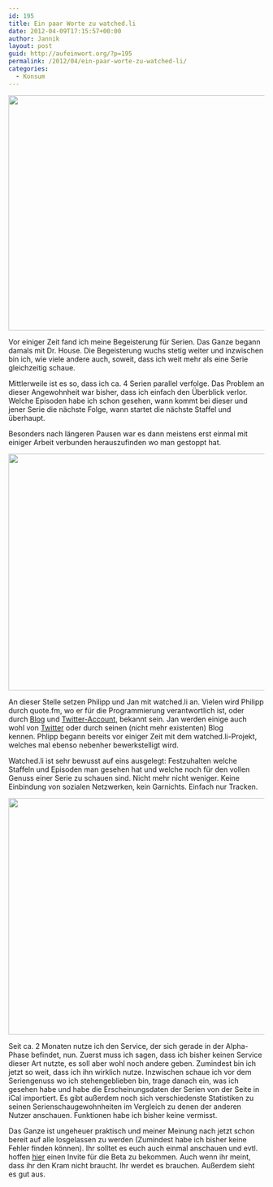 ```yaml
---
id: 195
title: Ein paar Worte zu watched.li
date: 2012-04-09T17:15:57+00:00
author: Jannik
layout: post
guid: http://aufeinwort.org/?p=195
permalink: /2012/04/ein-paar-worte-zu-watched-li/
categories:
  - Konsum
---
```

[<img class="aligncenter size-large wp-image-197" title="Bildschirmfoto 2012-04-09 um 18.00.02" src="http://res.cloudinary.com/aufeinwort-org/image/upload/h_403,w_696/v1382562380/Bildschirmfoto-2012-04-09-um-18_00_02_rdx8dq.png" alt="" width="800" height="463" />](http://res.cloudinary.com/aufeinwort-org/image/upload/v1382562380/Bildschirmfoto-2012-04-09-um-18_00_02_rdx8dq.png)

Vor einiger Zeit fand ich meine Begeisterung für Serien. Das Ganze begann damals mit Dr. House. Die Begeisterung wuchs stetig weiter und inzwischen bin ich, wie viele andere auch, soweit, dass ich weit mehr als eine Serie gleichzeitig schaue.

Mittlerweile ist es so, dass ich ca. 4 Serien parallel verfolge. Das Problem an dieser Angewohnheit war bisher, dass ich einfach den Überblick verlor. Welche Episoden habe ich schon gesehen, wann kommt bei dieser und jener Serie die nächste Folge, wann startet die nächste Staffel und überhaupt.
  
Besonders nach längeren Pausen war es dann meistens erst einmal mit einiger Arbeit verbunden herauszufinden wo man gestoppt hat.

[<img class="aligncenter size-large wp-image-199" title="Bildschirmfoto 2012-04-09 um 18.00.24" src="http://res.cloudinary.com/aufeinwort-org/image/upload/h_405,w_696/v1382562373/Bildschirmfoto-2012-04-09-um-18_00_24_pjkxzl.png" alt="" width="800" height="466" />](http://res.cloudinary.com/aufeinwort-org/image/upload/v1382562373/Bildschirmfoto-2012-04-09-um-18_00_24_pjkxzl.png)

An dieser Stelle setzen Philipp und Jan mit watched.li an. Vielen wird Philipp durch quote.fm, wo er für die Programmierung verantwortlich ist, oder durch [Blog](http://knuspermagier.de/) und [Twitter-Account](https://twitter.com/#!/knuspermagier), bekannt sein. Jan werden einige auch wohl von [Twitter](https://twitter.com/#!/JanOelze) oder durch seinen (nicht mehr existenten) Blog kennen. Phlipp begann bereits vor einiger Zeit mit dem watched.li-Projekt, welches mal ebenso nebenher bewerkstelligt wird.

Watched.li ist sehr bewusst auf eins ausgelegt: Festzuhalten welche Staffeln und Episoden man gesehen hat und welche noch für den vollen Genuss einer Serie zu schauen sind. Nicht mehr nicht weniger. Keine Einbindung von sozialen Netzwerken, kein Garnichts. Einfach nur Tracken.

[<img class="aligncenter size-large wp-image-198" title="Bildschirmfoto 2012-04-09 um 18.00.38" src="http://res.cloudinary.com/aufeinwort-org/image/upload/h_405,w_696/v1382562377/Bildschirmfoto-2012-04-09-um-18_00_38_lo9blg.png" alt="" width="800" height="466" />](http://res.cloudinary.com/aufeinwort-org/image/upload/v1382562377/Bildschirmfoto-2012-04-09-um-18_00_38_lo9blg.png)

Seit ca. 2 Monaten nutze ich den Service, der sich gerade in der Alpha-Phase befindet, nun. Zuerst muss ich sagen, dass ich bisher keinen Service dieser Art nutzte, es soll aber wohl noch andere geben. Zumindest bin ich jetzt so weit, dass ich ihn wirklich nutze. Inzwischen schaue ich vor dem Seriengenuss wo ich stehengeblieben bin, trage danach ein, was ich gesehen habe und habe die Erscheinungsdaten der Serien von der Seite in iCal importiert. Es gibt außerdem noch sich verschiedenste Statistiken zu seinen Serienschaugewohnheiten im Vergleich zu denen der anderen Nutzer anschauen. Funktionen habe ich bisher keine vermisst.

Das Ganze ist ungeheuer praktisch und meiner Meinung nach jetzt schon bereit auf alle losgelassen zu werden (Zumindest habe ich bisher keine Fehler finden können). Ihr solltet es euch auch einmal anschauen und evtl. hoffen [hier](http://watched.li/) einen Invite für die Beta zu bekommen. Auch wenn ihr meint, dass ihr den Kram nicht braucht. Ihr werdet es brauchen. Außerdem sieht es gut aus.